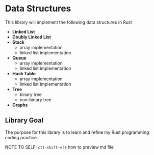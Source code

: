 # Data Structures 

This library will implement the following data structures in Rust

* **Linked List**
* **Doubly Linked List**
* **Stack**
  * array implementation
  * linked list implementation
* **Queue**
  * array implementation
  * linked list implementation
* **Hash Table**
  * array implementation
  * linked list implementation
* **Tree**
  * binary tree
  * non-binary tree
* **Graphs**

## Library Goal

The purpose for this library is to learn and refine my Rust programming coding practice.

NOTE TO SELF: ```ctl-shift-v``` is how to preview md file